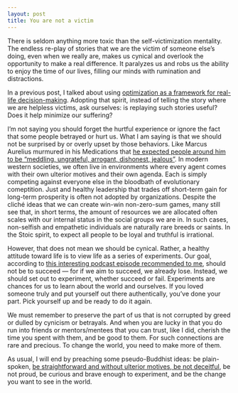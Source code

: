 ```yaml
---
layout: post
title: You are not a victim
---
```


There is seldom anything more toxic than the self-victimization mentality. The endless re-play of stories that we are the victim of someone else’s doing, even when we really are, makes us cynical and overlook the opportunity to make a real difference. It paralyzes us and robs us the ability to enjoy the time of our lives, filling our minds with rumination and distractions.

In a previous post, I talked about using [optimization as a framework for real-life decision-making](https://jj-zhu.github.io/argmin/). Adopting that spirit, instead of telling the story where we are helpless victims, ask ourselves: is replaying such stories useful? Does it help minimize our suffering?

I’m not saying you should forget the hurtful experience or ignore the fact that some people betrayed or hurt us. What I am saying is that we should not be surprised by or overly upset by those behaviors. Like Marcus Aurelius murmured in his Medications that [he expected people around him to be “meddling, ungrateful, arrogant, dishonest, jealous”](https://dailystoic.com/stoic-response-betrayal/). In modern western societies, we often live in environments where every agent comes with their own ulterior motives and their own agenda. Each is simply competing against everyone else in the bloodbath of evolutionary comeptition. Just and healthy leadership that trades off short-term gain for long-term prosperity is often not adopted by organizations. Despite the cliché ideas that we can create win-win non-zero-sum games, many still see that, in short terms, the amount of resources we are allocated often scales with our internal status in the social groups we are in. In such cases, non-selfish and empathetic individuals are naturally rare breeds or saints. In the Stoic spirit, to expect all people to be loyal and truthful is irrational.

However, that does not mean we should be cynical. Rather, a healthy attitude toward life is to view life as a series of experiments. Our goal, according to [this interesting podcast episode recommended to me](https://www.youtube.com/watch?v=kFQUDCgMjRc), should not be to succeed — for if we aim to succeed, we already lose. Instead, we should set out to experiment, whether succeed or fail. Experiments are chances for us to learn about the world and ourselves. If you loved someone truly and put yourself out there authentically, you’ve done your part. Pick yourself up and be ready to do it again.

We must remember to preserve the part of us that is not corrupted by greed or dulled by cynicism or betrayals. And when you are lucky in that you do run into friends or mentors/mentees that you can trust, like I did, cherish the time you spent with them, and be good to them. For such connections are rare and precious. To change the world, you need to make more of them.

As usual, I will end by preaching some pseudo-Buddhist ideas: be plain-spoken, [be straightforward and without ulterior motives, be not deceitful](https://www.youtube.com/watch?v=r1Jjg5M1Mqk), be not proud, be curious and brave enough to experiment, and be the change you want to see in the world.